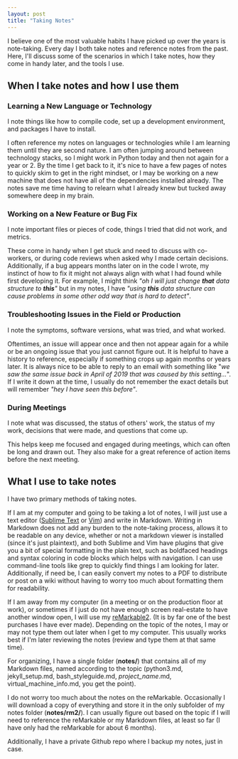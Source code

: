 ```yaml
---
layout: post
title: "Taking Notes"
---
```


I believe one of the most valuable habits I have picked up over the years is note-taking. Every day I both take notes and reference notes from the past. Here, I'll discuss some of the scenarios in which I take notes, how they come in handy later, and the tools I use.

## When I take notes and how I use them

### Learning a New Language or Technology

I note things like how to compile code, set up a development environment, and packages I have to install. 

I often reference my notes on languages or technologies while I am learning them until they are second nature. I am often jumping around between technology stacks, so I might work in Python today and then not again for a year or 2. By the time I get back to it, it's nice to have a few pages of notes to quickly skim to get in the right mindset, or I may be working on a new machine that does not have all of the dependencies installed already. The notes save me time having to relearn what I already knew but tucked away somewhere deep in my brain.

### Working on a New Feature or Bug Fix

I note important files or pieces of code, things I tried that did not work, and metrics.

These come in handy when I get stuck and need to discuss with co-workers, or during code reviews when asked why I made certain decisions. Additionally, if a bug appears months later on in the code I wrote, my instinct of how to fix it might not always align with what I had found while first developing it. For example, I might think _"oh I will just change **that** data structure to **this**"_ but in my notes, I have _"using **this** data structure can cause problems in some other odd way that is hard to detect"_.

### Troubleshooting Issues in the Field or Production

I note the symptoms, software versions, what was tried, and what worked.

Oftentimes, an issue will appear once and then not appear again for a while or be an ongoing issue that you just cannot figure out. It is helpful to have a history to reference, especially if something crops up again months or years later.  It is always nice to be able to reply to an email with something like "_we saw the same issue back in April of 2019 that was caused by this setting..._". If I write it down at the time, I usually do not remember the exact details but will remember _"hey I have seen this before"_.

### During Meetings

I note what was discussed, the status of others' work, the status of my work, decisions that were made, and questions that come up.

This helps keep me focused and engaged during meetings, which can often be long and drawn out. They also make for a great reference of action items before the next meeting.

## What I use to take notes

I have two primary methods of taking notes. 

If I am at my computer and going to be taking a lot of notes, I will just use a text editor ([Sublime Text](https://www.sublimetext.com/) or [Vim](https://www.vim.org)) and write in Markdown. Writing in Markdown does not add any burden to the note-taking process, allows it to be readable on any device, whether or not a markdown viewer is installed (since it's just plaintext), and both Sublime and Vim have plugins that give you a bit of special formatting in the plain text, such as boldfaced headings and syntax coloring in code blocks which helps with navigation. I can use command-line tools like grep to quickly find things I am looking for later. Additionally, if need be, I can easily convert my notes to a PDF to distribute or post on a wiki without having to worry too much about formatting them for readability.

If I am away from my computer (in a meeting or on the production floor at work), or sometimes if I just do not have enough screen real-estate to have another window open, I will use my [reMarkable2](https://remarkable.com/store/remarkable-2). (It is by far one of the best purchases I have ever made). Depending on the topic of the notes, I may or may not type them out later when I get to my computer. This usually works best if I'm later reviewing the notes (review and type them at that same time).

For organizing, I have a single folder (**notes/**) that contains all of my Markdown files, named according to the topic (python3.md, jekyll_setup.md, bash_styleguide.md, _project_name_.md, virtual_machine_info.md, you get the point). 

I do not worry too much about the notes on the reMarkable. Occasionally I will download a copy of everything and store it in the only subfolder of my notes folder (**notes/rm2/**). I can usually figure out based on the topic if I will need to reference the reMarkable or my Markdown files, at least so far (I have only had the reMarkable for about 6 months).

Additionally, I have a private Github repo where I backup my notes, just in case.